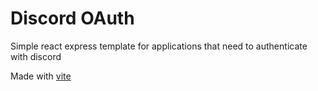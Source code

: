 # Discord OAuth 
Simple react express template for applications that need to authenticate with discord

Made with [vite](https://vitejs.dev/)